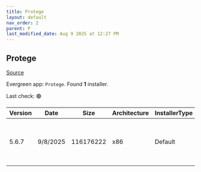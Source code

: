 ```yaml
---
title: Protege
layout: default
nav_order: 2
parent: P
last_modified_date: Aug 9 2025 at 12:27 PM
---
```


## Protege

[Source](https://protege.stanford.edu/)

Evergreen app: `Protege`. Found **1** installer.

Last check: 🟢

| Version | Date     | Size      | Architecture | InstallerType | Type | URI                                                                                                                                                                                                                          |
| ------- | -------- | --------- | ------------ | ------------- | ---- | ---------------------------------------------------------------------------------------------------------------------------------------------------------------------------------------------------------------------------- |
| 5.6.7   | 9/8/2025 | 116176222 | x86          | Default       | zip  | [https://github.com/protegeproject/protege-distribution/releases/download/protege-5.6.7/Protege-5.6.7-win.zip](https://github.com/protegeproject/protege-distribution/releases/download/protege-5.6.7/Protege-5.6.7-win.zip) |
